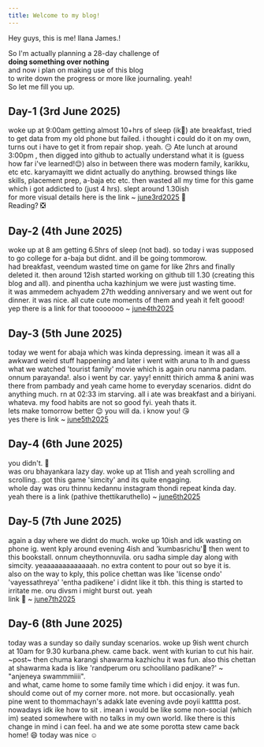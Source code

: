 ```yaml
---
title: Welcome to my blog!
---
```

Hey guys, this is me! Ilana James.!

So I'm actually planning a 28-day challenge of <br> **doing something over nothing** <br> and now i plan on making use of this blog <br> to write down the progress or more like journaling. yeah! <br>
So let me fill you up. 
## Day-1 (3rd June 2025)
woke up at 9:00am getting almost 10+hrs of sleep (ik😬) ate breakfast, tried to get data from my old phone but failed. i thought i could do it on my own, turns out i have to get it from repair shop. yeah. 😏
Ate lunch at around 3:00pm , then digged into github to actually understand what it is (guess how far i've learned!😌) 
also in between there was modern family, karikku, etc etc.
karyamayitt we didnt actually do anything. browsed things like skills, placement prep, a-baja etc etc. 
then wasted all my time for this game which i got addicted to (just 4 hrs). slept around 1.30ish <br>
for more visual details here is the link ~ [june3rd2025](https://youtube.com/shorts/x0l1uKqnjzE?si=QdWsKzpM2AlpYdmS) 🌝<br>
Reading? ❎

## Day-2 (4th June 2025)
woke up at 8 am getting 6.5hrs of sleep (not bad). so today i was supposed to go college for a-baja but didnt. and ill be going tommorow.<br>
had breakfast, veendum wasted time on game for like 2hrs and finally deleted it. then around 12ish started working on github till 1.30 (creating this blog and all).
and pinentha ucha kazhinjum we were just wasting time. <br>
it was ammedem achyadem 27th wedding anniversary and we went out for dinner. it was nice. all cute cute moments of them and yeah it felt goood!
yep there is a link for that tooooooo ~ [june4th2025](https://youtube.com/shorts/ZoC7GiOD6DI?si=1nJ-_N6a3CsvdRtL)

## Day-3 (5th June 2025)
today we went for abaja which was kinda depressing. imean it was all a awkward weird stuff happening and later i went with aruna to lh and guess what we watched 'tourist family' movie which is again oru nanma padam. onnum parayanda!. also i went by car. yayy! ennitt thirich amma & anini was there from pambady and yeah came home to everyday scenarios. didnt do anything much. rn at 02:33 im starving. all i ate was breakfast and a biriyani. whateva. my food habits are not so good fyi. yeah thats it.<br>
lets make tomorrow better 😌 you will da. i know you! 😘 <br>
yes there is link ~ [june5th2025](https://youtube.com/shorts/GUQrRQJb9ao?si=aU3Xt_9s_zUOmMIy)

## Day-4 (6th June 2025)
you didn't. 👀<br>
was oru bhayankara lazy day. woke up at 11ish and yeah scrolling and scrolling.. got this game 'simcity' and its quite engaging.<br>
whole day was oru thinnu kedannu instagram thondi repeat kinda day.<br>
yeah there is a link (pathive thettikaruthello) ~ [june6th2025](https://youtube.com/shorts/vOc9RmWm_TY?si=mXXdDhwmNvZGPTZr)

## Day-5 (7th June 2025)
again a day where we didnt do much. woke up 10ish and idk wasting on phone ig. went kply around evening 4ish and 'kumbasrichu'🙂 then went to this bookstall. onnum cheythonnuvila. oru sadha simple day along with simcity. yeaaaaaaaaaaaaah. no extra content to pour out so bye it is.<br>
also on the way to kply, this police chettan was like 'license ondo' 'vayessathreya' 'entha padikene' i didnt like it tbh. this thing is started to irritate me. oru divsm i might burst out. yeah <br>
link 🙂 ~ [june7th2025](https://youtube.com/shorts/wj4DhZak3n8?si=13U1jKgbxmPAaof2)

## Day-6 (8th June 2025)
today was a sunday so daily sunday scenarios. woke up 9ish went church at 10am for 9.30 kurbana.phew. came back. went with kurian to cut his hair. ~post~ then chuma karangi shawarma kazhichu it was fun. also this chettan at shawarma kada is like 'randperum oru schoolilano padikane?' ~ "anjeneya swammmiiii". <br>
and what, came home to some family time which i did enjoy. it was fun. should come out of my corner more. not more. but occasionally. yeah <br>
pine went to thommachayn's adakk late evening avde poyii katttta post. nowadays idk ike how to sit . imean i would be like some non-social (which im) seated somewhere with no talks in my own world. like there is this change in mind i can feel. ha and we ate some porotta stew came back home! 😄 today was nice ☺️

